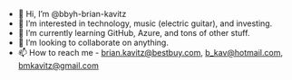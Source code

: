 - 👋 Hi, I’m @bbyh-brian-kavitz
- 👀 I’m interested in technology, music (electric guitar), and investing.
- 🌱 I’m currently learning GitHub, Azure, and tons of other stuff.
- 💞️ I’m looking to collaborate on anything.
- 📫 How to reach me - brian.kavitz@bestbuy.com, b_kav@hotmail.com, bmkavitz@gmail.com

<!---
bbyh-brian-kavitz/bbyh-brian-kavitz is a ✨ special ✨ repository because its `README.md` (this file) appears on your GitHub profile.
You can click the Preview link to take a look at your changes.
--->

